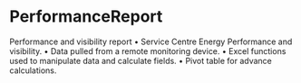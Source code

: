# PerformanceReport
Performance and visibility report
•	Service Centre Energy Performance and visibility.
•	Data pulled from a remote monitoring device.
•	Excel functions used to manipulate data and calculate fields.
•	Pivot table for advance calculations.
